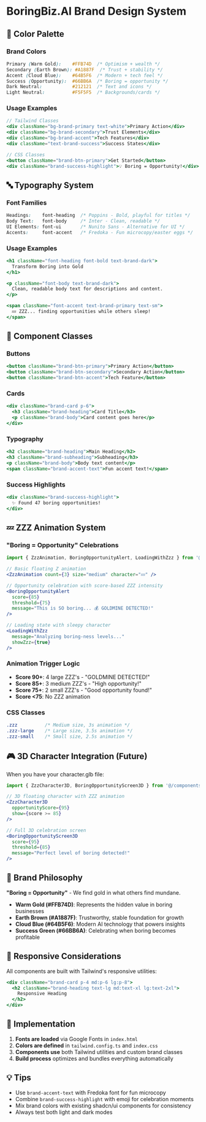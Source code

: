 # BoringBiz.AI Brand Design System

## 🎨 Color Palette

### Brand Colors
```css
Primary (Warm Gold):    #FFB74D  /* Optimism + wealth */
Secondary (Earth Brown): #A1887F  /* Trust + stability */
Accent (Cloud Blue):    #64B5F6  /* Modern + tech feel */
Success (Opportunity):  #66BB6A  /* Boring = opportunity */
Dark Neutral:           #212121  /* Text and icons */
Light Neutral:          #F5F5F5  /* Backgrounds/cards */
```

### Usage Examples
```jsx
// Tailwind Classes
<div className="bg-brand-primary text-white">Primary Action</div>
<div className="bg-brand-secondary">Trust Elements</div>
<div className="bg-brand-accent">Tech Features</div>
<div className="text-brand-success">Success States</div>

// CSS Classes  
<button className="brand-btn-primary">Get Started</button>
<div className="brand-success-highlight">💡 Boring = Opportunity!</div>
```

## 🔤 Typography System

### Font Families
```css
Headings:    font-heading  /* Poppins - Bold, playful for titles */
Body Text:   font-body     /* Inter - Clean, readable */
UI Elements: font-ui       /* Nunito Sans - Alternative for UI */
Accents:     font-accent   /* Fredoka - Fun microcopy/easter eggs */
```

### Usage Examples
```jsx
<h1 className="font-heading font-bold text-brand-dark">
  Transform Boring into Gold
</h1>

<p className="font-body text-brand-dark">
  Clean, readable body text for descriptions and content.
</p>

<span className="font-accent text-brand-primary text-sm">
  💤 ZZZ... finding opportunities while others sleep!
</span>
```

## 🧩 Component Classes

### Buttons
```jsx
<button className="brand-btn-primary">Primary Action</button>
<button className="brand-btn-secondary">Secondary Action</button>
<button className="brand-btn-accent">Tech Feature</button>
```

### Cards
```jsx
<div className="brand-card p-6">
  <h3 className="brand-heading">Card Title</h3>
  <p className="brand-body">Card content goes here</p>
</div>
```

### Typography
```jsx
<h2 className="brand-heading">Main Heading</h2>
<h3 className="brand-subheading">Subheading</h3>
<p className="brand-body">Body text content</p>
<span className="brand-accent-text">Fun accent text!</span>
```

### Success Highlights
```jsx
<div className="brand-success-highlight">
  ✨ Found 47 boring opportunities!
</div>
```

## 💤 ZZZ Animation System

### "Boring = Opportunity" Celebrations
```jsx
import { ZzzAnimation, BoringOpportunityAlert, LoadingWithZzz } from '@/components/ui/zzz-animation';

// Basic floating Z animation
<ZzzAnimation count={3} size="medium" character="💤" />

// Opportunity celebration with score-based ZZZ intensity
<BoringOpportunityAlert 
  score={85} 
  threshold={75}
  message="This is SO boring... 💰 GOLDMINE DETECTED!"
/>

// Loading state with sleepy character
<LoadingWithZzz 
  message="Analyzing boring-ness levels..."
  showZzz={true}
/>
```

### Animation Trigger Logic
- **Score 90+**: 4 large ZZZ's - "GOLDMINE DETECTED!"
- **Score 85+**: 3 medium ZZZ's - "High opportunity!"  
- **Score 75+**: 2 small ZZZ's - "Good opportunity found!"
- **Score <75**: No ZZZ animation

### CSS Classes
```css
.zzz          /* Medium size, 3s animation */
.zzz-large    /* Large size, 3.5s animation */
.zzz-small    /* Small size, 2.5s animation */
```

## 🎮 3D Character Integration (Future)

When you have your character.glb file:

```jsx
import { ZzzCharacter3D, BoringOpportunityScreen3D } from '@/components/ui/zzz-character-3d';

// 3D floating character with ZZZ animation
<ZzzCharacter3D 
  opportunityScore={95}
  show={score >= 85}
/>

// Full 3D celebration screen
<BoringOpportunityScreen3D 
  score={95}
  threshold={85}
  message="Perfect level of boring detected!"
/>
```

## 🎯 Brand Philosophy

**"Boring = Opportunity"** - We find gold in what others find mundane.

- **Warm Gold (#FFB74D)**: Represents the hidden value in boring businesses
- **Earth Brown (#A1887F)**: Trustworthy, stable foundation for growth  
- **Cloud Blue (#64B5F6)**: Modern AI technology that powers insights
- **Success Green (#66BB6A)**: Celebrating when boring becomes profitable

## 📱 Responsive Considerations

All components are built with Tailwind's responsive utilities:
```jsx
<div className="brand-card p-4 md:p-6 lg:p-8">
  <h2 className="brand-heading text-lg md:text-xl lg:text-2xl">
    Responsive Heading
  </h2>
</div>
```

## 🚀 Implementation

1. **Fonts are loaded** via Google Fonts in `index.html`
2. **Colors are defined** in `tailwind.config.ts` and `index.css`
3. **Components use** both Tailwind utilities and custom brand classes
4. **Build process** optimizes and bundles everything automatically

## 💡 Tips

- Use `brand-accent-text` with Fredoka font for fun microcopy
- Combine `brand-success-highlight` with emoji for celebration moments
- Mix brand colors with existing shadcn/ui components for consistency
- Always test both light and dark modes